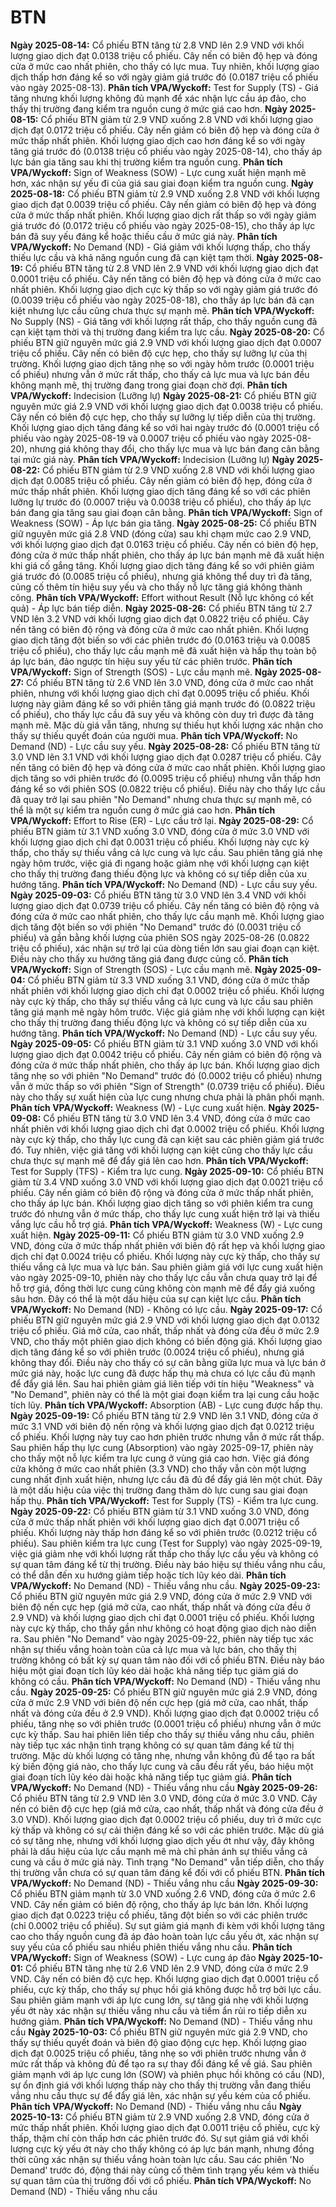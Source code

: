 # BTN

**Ngày 2025-08-14:** Cổ phiếu BTN tăng từ 2.8 VND lên 2.9 VND với khối lượng giao dịch đạt 0.0138 triệu cổ phiếu. Cây nến có biên độ hẹp và đóng cửa ở mức cao nhất phiên, cho thấy có lực mua. Tuy nhiên, khối lượng giao dịch thấp hơn đáng kể so với ngày giảm giá trước đó (0.0187 triệu cổ phiếu vào ngày 2025-08-13). **Phân tích VPA/Wyckoff:** Test for Supply (TS) - Giá tăng nhưng khối lượng không đủ mạnh để xác nhận lực cầu áp đảo, cho thấy thị trường đang kiểm tra nguồn cung ở mức giá cao hơn.
**Ngày 2025-08-15:** Cổ phiếu BTN giảm từ 2.9 VND xuống 2.8 VND với khối lượng giao dịch đạt 0.0172 triệu cổ phiếu. Cây nến giảm có biên độ hẹp và đóng cửa ở mức thấp nhất phiên. Khối lượng giao dịch cao hơn đáng kể so với ngày tăng giá trước đó (0.0138 triệu cổ phiếu vào ngày 2025-08-14), cho thấy áp lực bán gia tăng sau khi thị trường kiểm tra nguồn cung. **Phân tích VPA/Wyckoff:** Sign of Weakness (SOW) - Lực cung xuất hiện mạnh mẽ hơn, xác nhận sự yếu đi của giá sau giai đoạn kiểm tra nguồn cung.
**Ngày 2025-08-18:** Cổ phiếu BTN giảm từ 2.9 VND xuống 2.8 VND với khối lượng giao dịch đạt 0.0039 triệu cổ phiếu. Cây nến giảm có biên độ hẹp và đóng cửa ở mức thấp nhất phiên. Khối lượng giao dịch rất thấp so với ngày giảm giá trước đó (0.0172 triệu cổ phiếu vào ngày 2025-08-15), cho thấy áp lực bán đã suy yếu đáng kể hoặc thiếu cầu ở mức giá này. **Phân tích VPA/Wyckoff:** No Demand (ND) - Giá giảm với khối lượng thấp, cho thấy thiếu lực cầu và khả năng nguồn cung đã cạn kiệt tạm thời.
**Ngày 2025-08-19:** Cổ phiếu BTN tăng từ 2.8 VND lên 2.9 VND với khối lượng giao dịch đạt 0.0001 triệu cổ phiếu. Cây nến tăng có biên độ hẹp và đóng cửa ở mức cao nhất phiên. Khối lượng giao dịch cực kỳ thấp so với ngày giảm giá trước đó (0.0039 triệu cổ phiếu vào ngày 2025-08-18), cho thấy áp lực bán đã cạn kiệt nhưng lực cầu cũng chưa thực sự mạnh mẽ. **Phân tích VPA/Wyckoff:** No Supply (NS) - Giá tăng với khối lượng rất thấp, cho thấy nguồn cung đã cạn kiệt tạm thời và thị trường đang kiểm tra lực cầu.
**Ngày 2025-08-20:** Cổ phiếu BTN giữ nguyên mức giá 2.9 VND với khối lượng giao dịch đạt 0.0007 triệu cổ phiếu. Cây nến có biên độ cực hẹp, cho thấy sự lưỡng lự của thị trường. Khối lượng giao dịch tăng nhẹ so với ngày hôm trước (0.0001 triệu cổ phiếu) nhưng vẫn ở mức rất thấp, cho thấy cả lực mua và lực bán đều không mạnh mẽ, thị trường đang trong giai đoạn chờ đợi. **Phân tích VPA/Wyckoff:** Indecision (Lưỡng lự)
**Ngày 2025-08-21:** Cổ phiếu BTN giữ nguyên mức giá 2.9 VND với khối lượng giao dịch đạt 0.0038 triệu cổ phiếu. Cây nến có biên độ cực hẹp, cho thấy sự lưỡng lự tiếp diễn của thị trường. Khối lượng giao dịch tăng đáng kể so với hai ngày trước đó (0.0001 triệu cổ phiếu vào ngày 2025-08-19 và 0.0007 triệu cổ phiếu vào ngày 2025-08-20), nhưng giá không thay đổi, cho thấy lực mua và lực bán đang cân bằng tại mức giá này. **Phân tích VPA/Wyckoff:** Indecision (Lưỡng lự)
**Ngày 2025-08-22:** Cổ phiếu BTN giảm từ 2.9 VND xuống 2.8 VND với khối lượng giao dịch đạt 0.0085 triệu cổ phiếu. Cây nến giảm có biên độ hẹp, đóng cửa ở mức thấp nhất phiên. Khối lượng giao dịch tăng đáng kể so với các phiên lưỡng lự trước đó (0.0007 triệu và 0.0038 triệu cổ phiếu), cho thấy áp lực bán đang gia tăng sau giai đoạn cân bằng. **Phân tích VPA/Wyckoff:** Sign of Weakness (SOW) - Áp lực bán gia tăng.
**Ngày 2025-08-25:** Cổ phiếu BTN giữ nguyên mức giá 2.8 VND (đóng cửa) sau khi chạm mức cao 2.9 VND, với khối lượng giao dịch đạt 0.0163 triệu cổ phiếu. Cây nến có biên độ hẹp, đóng cửa ở mức thấp nhất phiên, cho thấy áp lực bán mạnh mẽ đã xuất hiện khi giá cố gắng tăng. Khối lượng giao dịch tăng đáng kể so với phiên giảm giá trước đó (0.0085 triệu cổ phiếu), nhưng giá không thể duy trì đà tăng, củng cố thêm tín hiệu suy yếu và cho thấy nỗ lực tăng giá không thành công. **Phân tích VPA/Wyckoff:** Effort without Result (Nỗ lực không có kết quả) - Áp lực bán tiếp diễn.
**Ngày 2025-08-26:** Cổ phiếu BTN tăng từ 2.7 VND lên 3.2 VND với khối lượng giao dịch đạt 0.0822 triệu cổ phiếu. Cây nến tăng có biên độ rộng và đóng cửa ở mức cao nhất phiên. Khối lượng giao dịch tăng đột biến so với các phiên trước đó (0.0163 triệu và 0.0085 triệu cổ phiếu), cho thấy lực cầu mạnh mẽ đã xuất hiện và hấp thụ toàn bộ áp lực bán, đảo ngược tín hiệu suy yếu từ các phiên trước. **Phân tích VPA/Wyckoff:** Sign of Strength (SOS) - Lực cầu mạnh mẽ.
**Ngày 2025-08-27:** Cổ phiếu BTN tăng từ 2.6 VND lên 3.0 VND, đóng cửa ở mức cao nhất phiên, nhưng với khối lượng giao dịch chỉ đạt 0.0095 triệu cổ phiếu. Khối lượng này giảm đáng kể so với phiên tăng giá mạnh trước đó (0.0822 triệu cổ phiếu), cho thấy lực cầu đã suy yếu và không còn duy trì được đà tăng mạnh mẽ. Mặc dù giá vẫn tăng, nhưng sự thiếu hụt khối lượng xác nhận cho thấy sự thiếu quyết đoán của người mua. **Phân tích VPA/Wyckoff:** No Demand (ND) - Lực cầu suy yếu.
**Ngày 2025-08-28:** Cổ phiếu BTN tăng từ 3.0 VND lên 3.1 VND với khối lượng giao dịch đạt 0.0287 triệu cổ phiếu. Cây nến tăng có biên độ hẹp và đóng cửa ở mức cao nhất phiên. Khối lượng giao dịch tăng so với phiên trước đó (0.0095 triệu cổ phiếu) nhưng vẫn thấp hơn đáng kể so với phiên SOS (0.0822 triệu cổ phiếu). Điều này cho thấy lực cầu đã quay trở lại sau phiên "No Demand" nhưng chưa thực sự mạnh mẽ, có thể là một sự kiểm tra nguồn cung ở mức giá cao hơn. **Phân tích VPA/Wyckoff:** Effort to Rise (ER) - Lực cầu trở lại.
**Ngày 2025-08-29:** Cổ phiếu BTN giảm từ 3.1 VND xuống 3.0 VND, đóng cửa ở mức 3.0 VND với khối lượng giao dịch chỉ đạt 0.0031 triệu cổ phiếu. Khối lượng này cực kỳ thấp, cho thấy sự thiếu vắng cả lực cung và lực cầu. Sau phiên tăng giá nhẹ ngày hôm trước, việc giá đi ngang hoặc giảm nhẹ với khối lượng cạn kiệt cho thấy thị trường đang thiếu động lực và không có sự tiếp diễn của xu hướng tăng. **Phân tích VPA/Wyckoff:** No Demand (ND) - Lực cầu suy yếu.
**Ngày 2025-09-03:** Cổ phiếu BTN tăng từ 3.0 VND lên 3.4 VND với khối lượng giao dịch đạt 0.0739 triệu cổ phiếu. Cây nến tăng có biên độ rộng và đóng cửa ở mức cao nhất phiên, cho thấy lực cầu mạnh mẽ. Khối lượng giao dịch tăng đột biến so với phiên "No Demand" trước đó (0.0031 triệu cổ phiếu) và gần bằng khối lượng của phiên SOS ngày 2025-08-26 (0.0822 triệu cổ phiếu), xác nhận sự trở lại của dòng tiền lớn sau giai đoạn cạn kiệt. Điều này cho thấy xu hướng tăng giá đang được củng cố. **Phân tích VPA/Wyckoff:** Sign of Strength (SOS) - Lực cầu mạnh mẽ.
**Ngày 2025-09-04:** Cổ phiếu BTN giảm từ 3.3 VND xuống 3.1 VND, đóng cửa ở mức thấp nhất phiên với khối lượng giao dịch chỉ đạt 0.0002 triệu cổ phiếu. Khối lượng này cực kỳ thấp, cho thấy sự thiếu vắng cả lực cung và lực cầu sau phiên tăng giá mạnh mẽ ngày hôm trước. Việc giá giảm nhẹ với khối lượng cạn kiệt cho thấy thị trường đang thiếu động lực và không có sự tiếp diễn của xu hướng tăng. **Phân tích VPA/Wyckoff:** No Demand (ND) - Lực cầu suy yếu.
**Ngày 2025-09-05:** Cổ phiếu BTN giảm từ 3.1 VND xuống 3.0 VND với khối lượng giao dịch đạt 0.0042 triệu cổ phiếu. Cây nến giảm có biên độ rộng và đóng cửa ở mức thấp nhất phiên, cho thấy áp lực bán. Khối lượng giao dịch tăng nhẹ so với phiên "No Demand" trước đó (0.0002 triệu cổ phiếu) nhưng vẫn ở mức thấp so với phiên "Sign of Strength" (0.0739 triệu cổ phiếu). Điều này cho thấy sự xuất hiện của lực cung nhưng chưa phải là phân phối mạnh. **Phân tích VPA/Wyckoff:** Weakness (W) - Lực cung xuất hiện.
**Ngày 2025-09-08:** Cổ phiếu BTN tăng từ 3.0 VND lên 3.4 VND, đóng cửa ở mức cao nhất phiên với khối lượng giao dịch chỉ đạt 0.0002 triệu cổ phiếu. Khối lượng này cực kỳ thấp, cho thấy lực cung đã cạn kiệt sau các phiên giảm giá trước đó. Tuy nhiên, việc giá tăng với khối lượng cạn kiệt cũng cho thấy lực cầu chưa thực sự mạnh mẽ để đẩy giá lên cao hơn. **Phân tích VPA/Wyckoff:** Test for Supply (TFS) - Kiểm tra lực cung.
**Ngày 2025-09-10:** Cổ phiếu BTN giảm từ 3.4 VND xuống 3.0 VND với khối lượng giao dịch đạt 0.0021 triệu cổ phiếu. Cây nến giảm có biên độ rộng và đóng cửa ở mức thấp nhất phiên, cho thấy áp lực bán. Khối lượng giao dịch tăng so với phiên kiểm tra cung trước đó nhưng vẫn ở mức thấp, cho thấy lực cung xuất hiện trở lại và thiếu vắng lực cầu hỗ trợ giá. **Phân tích VPA/Wyckoff:** Weakness (W) - Lực cung xuất hiện.
**Ngày 2025-09-11:** Cổ phiếu BTN giảm từ 3.0 VND xuống 2.9 VND, đóng cửa ở mức thấp nhất phiên với biên độ rất hẹp và khối lượng giao dịch chỉ đạt 0.0024 triệu cổ phiếu. Khối lượng này cực kỳ thấp, cho thấy sự thiếu vắng cả lực mua và lực bán. Sau phiên giảm giá với lực cung xuất hiện vào ngày 2025-09-10, phiên này cho thấy lực cầu vẫn chưa quay trở lại để hỗ trợ giá, đồng thời lực cung cũng không còn mạnh mẽ để đẩy giá xuống sâu hơn. Đây có thể là một dấu hiệu của sự cạn kiệt lực cầu. **Phân tích VPA/Wyckoff:** No Demand (ND) - Không có lực cầu.
**Ngày 2025-09-17:** Cổ phiếu BTN giữ nguyên mức giá 2.9 VND với khối lượng giao dịch đạt 0.0132 triệu cổ phiếu. Giá mở cửa, cao nhất, thấp nhất và đóng cửa đều ở mức 2.9 VND, cho thấy một phiên giao dịch không có biến động giá. Khối lượng giao dịch tăng đáng kể so với phiên trước (0.0024 triệu cổ phiếu), nhưng giá không thay đổi. Điều này cho thấy có sự cân bằng giữa lực mua và lực bán ở mức giá này, hoặc lực cung đã được hấp thụ mà chưa có lực cầu đủ mạnh để đẩy giá lên. Sau hai phiên giảm giá liên tiếp với tín hiệu "Weakness" và "No Demand", phiên này có thể là một giai đoạn kiểm tra lại cung cầu hoặc tích lũy. **Phân tích VPA/Wyckoff:** Absorption (AB) - Lực cung được hấp thụ.
**Ngày 2025-09-19:** Cổ phiếu BTN tăng từ 2.9 VND lên 3.1 VND, đóng cửa ở mức 3.1 VND với biên độ nến rộng và khối lượng giao dịch đạt 0.0212 triệu cổ phiếu. Khối lượng này tuy cao hơn phiên trước nhưng vẫn ở mức rất thấp. Sau phiên hấp thụ lực cung (Absorption) vào ngày 2025-09-17, phiên này cho thấy một nỗ lực kiểm tra lực cung ở vùng giá cao hơn. Việc giá đóng cửa không ở mức cao nhất phiên (3.3 VND) cho thấy vẫn còn một lượng cung nhất định xuất hiện, nhưng lực cầu đã đủ để đẩy giá lên một chút. Đây là một dấu hiệu của việc thị trường đang thăm dò lực cung sau giai đoạn hấp thụ. **Phân tích VPA/Wyckoff:** Test for Supply (TS) - Kiểm tra lực cung.
**Ngày 2025-09-22:** Cổ phiếu BTN giảm từ 3.1 VND xuống 3.0 VND, đóng cửa ở mức thấp nhất phiên với khối lượng giao dịch đạt 0.0071 triệu cổ phiếu. Khối lượng này thấp hơn đáng kể so với phiên trước (0.0212 triệu cổ phiếu). Sau phiên kiểm tra lực cung (Test for Supply) vào ngày 2025-09-19, việc giá giảm nhẹ với khối lượng rất thấp cho thấy lực cầu yếu và không có sự quan tâm đáng kể từ thị trường. Điều này báo hiệu sự thiếu vắng nhu cầu, có thể dẫn đến xu hướng giảm tiếp hoặc tích lũy kéo dài. **Phân tích VPA/Wyckoff:** No Demand (ND) - Thiếu vắng nhu cầu.
**Ngày 2025-09-23:** Cổ phiếu BTN giữ nguyên mức giá 2.9 VND, đóng cửa ở mức 2.9 VND với biên độ nến cực hẹp (giá mở cửa, cao nhất, thấp nhất và đóng cửa đều ở 2.9 VND) và khối lượng giao dịch chỉ đạt 0.0001 triệu cổ phiếu. Khối lượng này cực kỳ thấp, cho thấy gần như không có hoạt động giao dịch nào diễn ra. Sau phiên "No Demand" vào ngày 2025-09-22, phiên này tiếp tục xác nhận sự thiếu vắng hoàn toàn của cả lực mua và lực bán, cho thấy thị trường không có bất kỳ sự quan tâm nào đối với cổ phiếu BTN. Điều này báo hiệu một giai đoạn tích lũy kéo dài hoặc khả năng tiếp tục giảm giá do không có cầu. **Phân tích VPA/Wyckoff:** No Demand (ND) - Thiếu vắng nhu cầu.
**Ngày 2025-09-25:** Cổ phiếu BTN giữ nguyên mức giá 2.9 VND, đóng cửa ở mức 2.9 VND với biên độ nến cực hẹp (giá mở cửa, cao nhất, thấp nhất và đóng cửa đều ở 2.9 VND). Khối lượng giao dịch đạt 0.0002 triệu cổ phiếu, tăng nhẹ so với phiên trước (0.0001 triệu cổ phiếu) nhưng vẫn ở mức cực kỳ thấp. Sau hai phiên liên tiếp cho thấy sự thiếu vắng nhu cầu, phiên này tiếp tục xác nhận tình trạng không có sự quan tâm đáng kể từ thị trường. Mặc dù khối lượng có tăng nhẹ, nhưng vẫn không đủ để tạo ra bất kỳ biến động giá nào, cho thấy lực cung và cầu đều rất yếu, báo hiệu một giai đoạn tích lũy kéo dài hoặc khả năng tiếp tục giảm giá. **Phân tích VPA/Wyckoff:** No Demand (ND) - Thiếu vắng nhu cầu
**Ngày 2025-09-26:** Cổ phiếu BTN tăng từ 2.9 VND lên 3.0 VND, đóng cửa ở mức 3.0 VND. Cây nến có biên độ cực hẹp (giá mở cửa, cao nhất, thấp nhất và đóng cửa đều ở 3.0 VND). Khối lượng giao dịch đạt 0.0002 triệu cổ phiếu, duy trì ở mức cực kỳ thấp và không có sự cải thiện đáng kể so với các phiên trước. Mặc dù giá có sự tăng nhẹ, nhưng với khối lượng giao dịch yếu ớt như vậy, đây không phải là dấu hiệu của lực cầu mạnh mẽ mà chỉ phản ánh sự thiếu vắng cả cung và cầu ở mức giá này. Tình trạng "No Demand" vẫn tiếp diễn, cho thấy thị trường vẫn chưa có sự quan tâm đáng kể đối với cổ phiếu BTN. **Phân tích VPA/Wyckoff:** No Demand (ND) - Thiếu vắng nhu cầu
**Ngày 2025-09-30:** Cổ phiếu BTN giảm mạnh từ 3.0 VND xuống 2.6 VND, đóng cửa ở mức 2.6 VND. Cây nến giảm có biên độ rộng, cho thấy áp lực bán lớn. Khối lượng giao dịch đạt 0.0223 triệu cổ phiếu, tăng đột biến so với các phiên trước (chỉ 0.0002 triệu cổ phiếu). Sự sụt giảm giá mạnh đi kèm với khối lượng tăng cao cho thấy nguồn cung đã áp đảo hoàn toàn lực cầu yếu ớt, xác nhận sự suy yếu của cổ phiếu sau nhiều phiên thiếu vắng nhu cầu. **Phân tích VPA/Wyckoff:** Sign of Weakness (SOW) - Lực cung áp đảo
**Ngày 2025-10-01:** Cổ phiếu BTN tăng nhẹ từ 2.6 VND lên 2.9 VND, đóng cửa ở mức 2.9 VND. Cây nến có biên độ cực hẹp. Khối lượng giao dịch đạt 0.0001 triệu cổ phiếu, cực kỳ thấp, cho thấy sự phục hồi giá không được hỗ trợ bởi lực cầu. Sau phiên giảm mạnh với áp lực cung lớn, sự tăng giá nhẹ với khối lượng yếu ớt này xác nhận sự thiếu vắng nhu cầu và tiềm ẩn rủi ro tiếp diễn xu hướng giảm. **Phân tích VPA/Wyckoff:** No Demand (ND) - Thiếu vắng nhu cầu
**Ngày 2025-10-03:** Cổ phiếu BTN giữ nguyên mức giá 2.9 VND, cho thấy sự thiếu quyết đoán và biên độ giao động cực hẹp. Khối lượng giao dịch đạt 0.0025 triệu cổ phiếu, tăng nhẹ so với phiên trước nhưng vẫn ở mức rất thấp và không đủ để tạo ra sự thay đổi đáng kể về giá. Sau phiên giảm mạnh với áp lực cung lớn (SOW) và phiên phục hồi không có cầu (ND), sự ổn định giá với khối lượng thấp này cho thấy thị trường vẫn đang thiếu vắng nhu cầu thực sự để đẩy giá lên, xác nhận sự yếu kém của cổ phiếu. **Phân tích VPA/Wyckoff:** No Demand (ND) - Thiếu vắng nhu cầu
**Ngày 2025-10-13:** Cổ phiếu BTN giảm từ 2.9 VND xuống 2.8 VND, đóng cửa ở mức thấp nhất phiên. Khối lượng giao dịch đạt 0.0011 triệu cổ phiếu, cực kỳ thấp, thậm chí còn thấp hơn các phiên trước đó. Sự sụt giảm giá với khối lượng cực kỳ yếu ớt này cho thấy không có áp lực bán mạnh, nhưng đồng thời cũng xác nhận sự thiếu vắng hoàn toàn lực cầu. Sau các phiên 'No Demand' trước đó, động thái này củng cố thêm tình trạng yếu kém và thiếu sự quan tâm của thị trường đối với cổ phiếu. **Phân tích VPA/Wyckoff:** No Demand (ND) - Thiếu vắng nhu cầu
